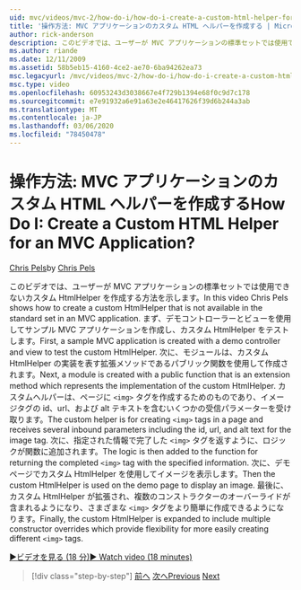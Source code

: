 ```yaml
---
uid: mvc/videos/mvc-2/how-do-i/how-do-i-create-a-custom-html-helper-for-an-mvc-application
title: '操作方法: MVC アプリケーションのカスタム HTML ヘルパーを作成する | Microsoft Docs'
author: rick-anderson
description: このビデオでは、ユーザーが MVC アプリケーションの標準セットでは使用できないカスタム HtmlHelper を作成する方法を示します。 最初に、サンプルの MVC アプリケーション...
ms.author: riande
ms.date: 12/11/2009
ms.assetid: 58b5eb15-4160-4ce2-ae70-6ba94262ea73
msc.legacyurl: /mvc/videos/mvc-2/how-do-i/how-do-i-create-a-custom-html-helper-for-an-mvc-application
msc.type: video
ms.openlocfilehash: 60953243d3038667e4f729b1394e68f0c9d7c178
ms.sourcegitcommit: e7e91932a6e91a63e2e46417626f39d6b244a3ab
ms.translationtype: MT
ms.contentlocale: ja-JP
ms.lasthandoff: 03/06/2020
ms.locfileid: "78450478"
---
```

# <a name="how-do-i-create-a-custom-html-helper-for-an-mvc-application"></a><span data-ttu-id="70f63-105">操作方法: MVC アプリケーションのカスタム HTML ヘルパーを作成する</span><span class="sxs-lookup"><span data-stu-id="70f63-105">How Do I: Create a Custom HTML Helper for an MVC Application?</span></span>

<span data-ttu-id="70f63-106">[Chris Pels](https://twitter.com/chrispels)</span><span class="sxs-lookup"><span data-stu-id="70f63-106">by [Chris Pels](https://twitter.com/chrispels)</span></span>

<span data-ttu-id="70f63-107">このビデオでは、ユーザーが MVC アプリケーションの標準セットでは使用できないカスタム HtmlHelper を作成する方法を示します。</span><span class="sxs-lookup"><span data-stu-id="70f63-107">In this video Chris Pels shows how to create a custom HtmlHelper that is not available in the standard set in an MVC application.</span></span> <span data-ttu-id="70f63-108">まず、デモコントローラーとビューを使用してサンプル MVC アプリケーションを作成し、カスタム HtmlHelper をテストします。</span><span class="sxs-lookup"><span data-stu-id="70f63-108">First, a sample MVC application is created with a demo controller and view to test the custom HtmlHelper.</span></span> <span data-ttu-id="70f63-109">次に、モジュールは、カスタム HtmlHelper の実装を表す拡張メソッドであるパブリック関数を使用して作成されます。</span><span class="sxs-lookup"><span data-stu-id="70f63-109">Next, a module is created with a public function that is an extension method which represents the implementation of the custom HtmlHelper.</span></span> <span data-ttu-id="70f63-110">カスタムヘルパーは、ページに `<img>` タグを作成するためのものであり、イメージタグの id、url、および alt テキストを含むいくつかの受信パラメーターを受け取ります。</span><span class="sxs-lookup"><span data-stu-id="70f63-110">The custom helper is for creating `<img>` tags in a page and receives several inbound parameters including the id, url, and alt text for the image tag.</span></span> <span data-ttu-id="70f63-111">次に、指定された情報で完了した `<img>` タグを返すように、ロジックが関数に追加されます。</span><span class="sxs-lookup"><span data-stu-id="70f63-111">The logic is then added to the function for returning the completed `<img>` tag with the specified information.</span></span> <span data-ttu-id="70f63-112">次に、デモページでカスタム HtmlHelper を使用してイメージを表示します。</span><span class="sxs-lookup"><span data-stu-id="70f63-112">Then the custom HtmlHelper is used on the demo page to display an image.</span></span> <span data-ttu-id="70f63-113">最後に、カスタム HtmlHelper が拡張され、複数のコンストラクターのオーバーライドが含まれるようになり、さまざまな `<img>` タグをより簡単に作成できるようになります。</span><span class="sxs-lookup"><span data-stu-id="70f63-113">Finally, the custom HtmlHelper is expanded to include multiple constructor overrides which provide flexibility for more easily creating different `<img>` tags.</span></span>

[<span data-ttu-id="70f63-114">&#9654;ビデオを見る (18 分)</span><span class="sxs-lookup"><span data-stu-id="70f63-114">&#9654; Watch video (18 minutes)</span></span>](https://channel9.msdn.com/Blogs/ASP-NET-Site-Videos/how-do-i-create-a-custom-html-helper-for-an-mvc-application)

> [!div class="step-by-step"]
> <span data-ttu-id="70f63-115">[前へ](how-do-i-implement-view-models-to-manage-data-for-aspnet-mvc-views.md)
> [次へ](how-do-i-work-with-model-binders-in-an-mvc-application.md)</span><span class="sxs-lookup"><span data-stu-id="70f63-115">[Previous](how-do-i-implement-view-models-to-manage-data-for-aspnet-mvc-views.md)
[Next](how-do-i-work-with-model-binders-in-an-mvc-application.md)</span></span>

